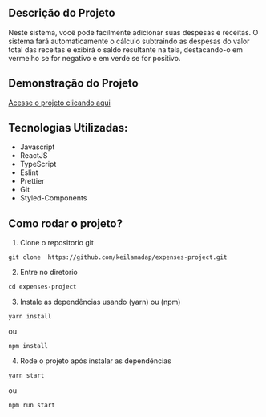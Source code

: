 ## Descrição do Projeto <span id="descricao" />

<p>Neste sistema, você pode facilmente adicionar suas despesas e receitas. O sistema fará automaticamente o cálculo subtraindo as despesas do valor total das receitas e exibirá o saldo resultante na tela, destacando-o em vermelho se for negativo e em verde se for positivo. 
</p>

## Demonstração do Projeto <span id="demonstracao"/>

<a id="demonstracao" rel="nofollow noreferrer noopener" href="https://keilamadap.github.io/expenses-project/"  target="_blank"> Acesse o projeto clicando aqui </a>


## Tecnologias Utilizadas: <span id="tecnologias" />

- Javascript
- ReactJS
- TypeScript
- Eslint
- Prettier
- Git
- Styled-Components

## Como rodar o projeto? <span id="comousar" />

1. Clone o repositorio git

```shell
git clone  https://github.com/keilamadap/expenses-project.git
```

2. Entre no diretorio

```shell
cd expenses-project
```

3. Instale as dependências usando (yarn) ou (npm)

```shell
yarn install
```

ou

```shell
npm install
```

4. Rode o projeto após instalar as dependências

```shell
yarn start
```

ou

```shell
npm run start
```
